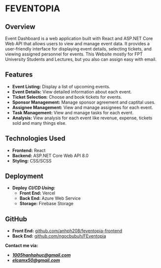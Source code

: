 # FEVENTOPIA

## Overview

Event Dashboard is a web application built with React and ASP.NET Core Web API that allows users to view and manage event data. It provides a user-friendly interface for displaying event details, selecting tickets, and viewing assigned personnel for events.
This Website mostly for FPT University Students and Lectures, but you also can assign easy with email.

## Features

- **Event Listing:** Display a list of upcoming events.
- **Event Details:** View detailed information about each event.
- **Ticket Selection:** Choose and book tickets for events.
- **Sponsor Management:** Manage sponsor agreement and captital uses.
- **Assignee Management:** View and manage assignees for each event.
- **Task Management:** View and manage tasks for each event.
- **Analysis:** View analysis for each event like revenue, expense, tickets sold and many things else.

## Technologies Used

- **Frontend:** React
- **Backend:** ASP.NET Core Web API 8.0
- **Styling:** CSS/SCSS

## Deployment

- **Deploy** ***CI/CD Using:***
  + **Front End:** Vercel
  + **Back End:** Azure Web Service
  + **Storage:** Firebase Storage

## GitHub
- **Front End:** [github.com/anhph208/feventopia-frontend](https://github.com/anhph208/feventopia-frontend/)
- **Back End:** [github.com/ngocbubuh/FEventopia](https://github.com/ngocbubuh/FEventopia/)

**Contact me via:**
  - ***1005hanhphuc@gmail.com***
  - ***elcamx50@gmail.com***

